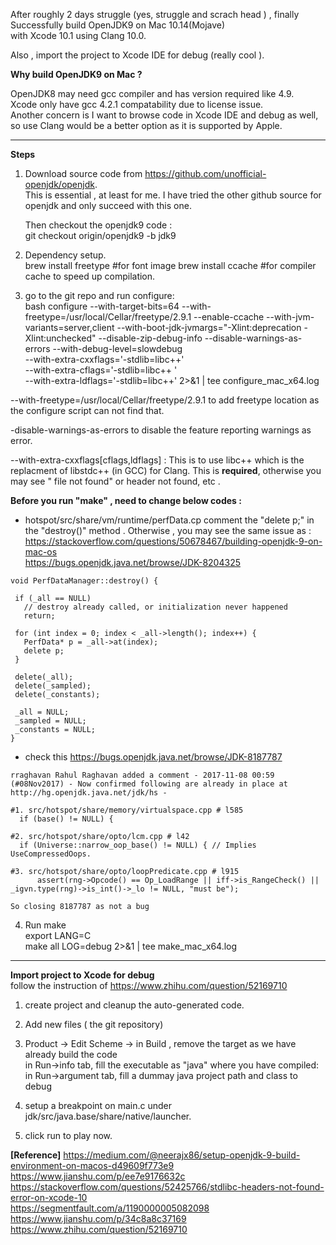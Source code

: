 After roughly 2 days struggle (yes, struggle and scrach head ) , finally Successfully build OpenJDK9 on Mac 10.14(Mojave)   
with Xcode 10.1 using Clang 10.0.  

Also , import the project to Xcode IDE for debug (really cool ).  

**Why build OpenJDK9 on Mac ?**   

OpenJDK8 may need gcc compiler and has version required like 4.9.  
Xcode only have gcc 4.2.1 compatability due to license issue.  
Another concern is I want to browse code in Xcode IDE and debug as well, so use Clang would be a better option as it is 
supported by Apple.

--------------------
**Steps**  

1. Download source code from https://github.com/unofficial-openjdk/openjdk.  
This is essential , at least for me.  I have tried the other github source for openjdk and only succeed with this one.  

   Then checkout the openjdk9 code :  
   git checkout origin/openjdk9  -b jdk9  

2. Dependency setup.  
brew install freetype   #for font image
brew install ccache  #for compiler cache to speed up compilation.  

3. go to the git repo and run configure:  
bash configure --with-target-bits=64 --with-freetype=/usr/local/Cellar/freetype/2.9.1 --enable-ccache --with-jvm-variants=server,client --with-boot-jdk-jvmargs="-Xlint:deprecation -Xlint:unchecked" --disable-zip-debug-info --disable-warnings-as-errors --with-debug-level=slowdebug \
--with-extra-cxxflags='-stdlib=libc++' \
 --with-extra-cflags='-stdlib=libc++ ' \
--with-extra-ldflags='-stdlib=libc++' 2>&1 | tee configure_mac_x64.log

--with-freetype=/usr/local/Cellar/freetype/2.9.1  to add freetype location as the configure script can not find that.  

-disable-warnings-as-errors to disable the feature reporting warnings as error.

--with-extra-cxxflags[cflags,ldflags] : This is to use libc++ which is the replacment of libstdc++ (in GCC) for Clang.
This is **required**, otherwise you may see "<new> file not found" or header not found, etc .


**Before you run "make" , need to change below codes :**
 *  hotspot/src/share/vm/runtime/perfData.cp 
   comment the "delete p;" in the "destroy()" method . Otherwise , you may see the same issue as :  
   https://stackoverflow.com/questions/50678467/building-openjdk-9-on-mac-os  
   https://bugs.openjdk.java.net/browse/JDK-8204325
   
 ```
 void PerfDataManager::destroy() {

  if (_all == NULL)
    // destroy already called, or initialization never happened
    return;

  for (int index = 0; index < _all->length(); index++) {
    PerfData* p = _all->at(index);
    delete p;
  }

  delete(_all);
  delete(_sampled);
  delete(_constants);

  _all = NULL;
  _sampled = NULL;
  _constants = NULL;
}
```

 *  check this https://bugs.openjdk.java.net/browse/JDK-8187787
```
rraghavan Rahul Raghavan added a comment - 2017-11-08 00:59
(#08Nov2017) - Now confirmed following are already in place at http://hg.openjdk.java.net/jdk/hs - 

#1. src/hotspot/share/memory/virtualspace.cpp # l585 
  if (base() != NULL) { 

#2. src/hotspot/share/opto/lcm.cpp # l42 
  if (Universe::narrow_oop_base() != NULL) { // Implies UseCompressedOops. 

#3. src/hotspot/share/opto/loopPredicate.cpp # l915 
      assert(rng->Opcode() == Op_LoadRange || iff->is_RangeCheck() || _igvn.type(rng)->is_int()->_lo != NULL, "must be"); 

So closing 8187787 as not a bug
```
 
 4. Run make  
export LANG=C  
make all LOG=debug  2>&1 | tee make_mac_x64.log  

---------
**Import project to Xcode for debug**  
follow the instruction of https://www.zhihu.com/question/52169710  
1. create project and cleanup the auto-generated code.  
2. Add new files ( the git repository)  
3. Product -> Edit Scheme -> 
  in Build , remove the target as we have already build the code  
  in Run->info tab, fill the executable as "java" where you have compiled: 
  in Run->argument tab, fill a dummay java project path and class to debug
4. setup a breakpoint on main.c under jdk/src/java.base/share/native/launcher.

5. click run to play now.  

**[Reference]** 
 https://medium.com/@neerajx86/setup-openjdk-9-build-environment-on-macos-d49609f773e9  
 https://www.jianshu.com/p/ee7e9176632c  
 https://stackoverflow.com/questions/52425766/stdlibc-headers-not-found-error-on-xcode-10  
 https://segmentfault.com/a/1190000005082098  
 https://www.jianshu.com/p/34c8a8c37169  
 https://www.zhihu.com/question/52169710  
 
 
